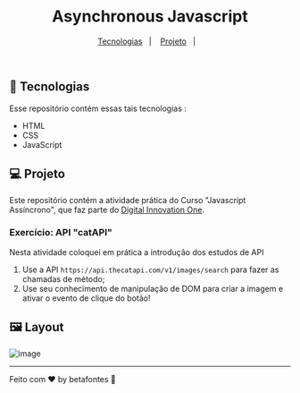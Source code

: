 <h1 align="center">Asynchronous Javascript</h1>

<p align="center">
  <a href="#-tecnologias">Tecnologias</a>&nbsp;&nbsp;&nbsp;|&nbsp;&nbsp;&nbsp;
  <a href="#-projeto">Projeto</a>&nbsp;&nbsp;&nbsp;|&nbsp;&nbsp;&nbsp;
</p>

<br>

## 🚀 Tecnologias

Esse repositório contém essas tais tecnologias :

- HTML
- CSS
- JavaScript

## 💻 Projeto

Este repositório contém a atividade prática do Curso "Javascript Assíncrono", que faz parte do [Digital Innovation One](https://digitalinnovation.one/).

### Exercício: API "catAPI"

Nesta atividade coloquei em prática a introdução dos estudos de API

1. Use a API `https://api.thecatapi.com/v1/images/search` para fazer as chamadas de método;
2. Use seu conhecimento de manipulação de DOM para criar a imagem e ativar o evento de clique do botão!
   

## 🖼️ Layout

![image](https://user-images.githubusercontent.com/70981960/162594674-9c5b7af6-a1f8-4dc2-878e-e13cee11ea9e.png)












<hr>

Feito com ♥ by betafontes :wave: 

